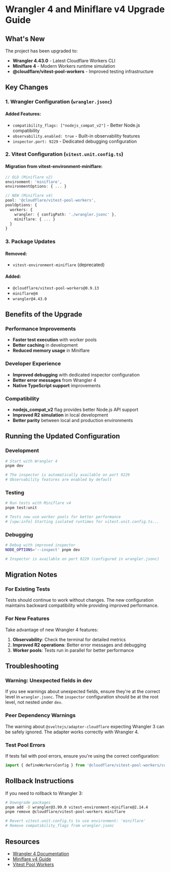 # Wrangler 4 and Miniflare v4 Upgrade Guide

## What's New

The project has been upgraded to:
- **Wrangler 4.43.0** - Latest Cloudflare Workers CLI
- **Miniflare 4** - Modern Workers runtime simulation
- **@cloudflare/vitest-pool-workers** - Improved testing infrastructure

## Key Changes

### 1. Wrangler Configuration (`wrangler.jsonc`)

#### Added Features:

- `compatibility_flags: ["nodejs_compat_v2"]` - Better Node.js compatibility
- `observability.enabled: true` - Built-in observability features
- `inspector.port: 9229` - Dedicated debugging configuration

### 2. Vitest Configuration (`vitest.unit.config.ts`)

#### Migration from vitest-environment-miniflare:

```typescript
// OLD (Miniflare v2)
environment: 'miniflare',
environmentOptions: { ... }

// NEW (Miniflare v4)
pool: '@cloudflare/vitest-pool-workers',
poolOptions: {
  workers: {
    wrangler: { configPath: './wrangler.jsonc' },
    miniflare: { ... }
  }
}
```

### 3. Package Updates

#### Removed:
- `vitest-environment-miniflare` (deprecated)

#### Added:
- `@cloudflare/vitest-pool-workers@0.9.13`
- `miniflare@4`
- `wrangler@4.43.0`

## Benefits of the Upgrade

### Performance Improvements
- **Faster test execution** with worker pools
- **Better caching** in development
- **Reduced memory usage** in Miniflare

### Developer Experience
- **Improved debugging** with dedicated inspector configuration
- **Better error messages** from Wrangler 4
- **Native TypeScript support** improvements

### Compatibility
- **nodejs_compat_v2** flag provides better Node.js API support
- **Improved R2 simulation** in local development
- **Better parity** between local and production environments

## Running the Updated Configuration

### Development
```bash
# Start with Wrangler 4
pnpm dev

# The inspector is automatically available on port 9229
# Observability features are enabled by default
```

### Testing
```bash
# Run tests with Miniflare v4
pnpm test:unit

# Tests now use worker pools for better performance
# [vpw:info] Starting isolated runtimes for vitest.unit.config.ts...
```

### Debugging
```bash
# Debug with improved inspector
NODE_OPTIONS='--inspect' pnpm dev

# Inspector is available on port 9229 (configured in wrangler.jsonc)
```

## Migration Notes

### For Existing Tests

Tests should continue to work without changes. The new configuration maintains backward compatibility while providing improved performance.

### For New Features

Take advantage of new Wrangler 4 features:

1. **Observability**: Check the terminal for detailed metrics
2. **Improved R2 operations**: Better error messages and debugging
3. **Worker pools**: Tests run in parallel for better performance

## Troubleshooting

### Warning: Unexpected fields in dev

If you see warnings about unexpected fields, ensure they're at the correct level in `wrangler.jsonc`. The `inspector` configuration should be at the root level, not nested under `dev`.

### Peer Dependency Warnings

The warning about `@sveltejs/adapter-cloudflare` expecting Wrangler 3 can be safely ignored. The adapter works correctly with Wrangler 4.

### Test Pool Errors

If tests fail with pool errors, ensure you're using the correct configuration:
```typescript
import { defineWorkersConfig } from '@cloudflare/vitest-pool-workers/config';
```

## Rollback Instructions

If you need to rollback to Wrangler 3:

```bash
# Downgrade packages
pnpm add -D wrangler@3.99.0 vitest-environment-miniflare@2.14.4
pnpm remove @cloudflare/vitest-pool-workers miniflare

# Revert vitest.unit.config.ts to use environment: 'miniflare'
# Remove compatibility_flags from wrangler.jsonc
```

## Resources

- [Wrangler 4 Documentation](https://developers.cloudflare.com/workers/wrangler/)
- [Miniflare v4 Guide](https://miniflare.dev/get-started/migrating)
- [Vitest Pool Workers](https://github.com/cloudflare/workers-sdk/tree/main/packages/vitest-pool-workers)
